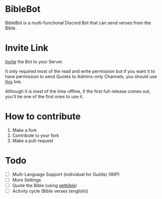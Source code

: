 # BibleBot
BibleBot is a multi-functional Discord Bot that can send verses from the Bible.

# Invite Link
[Invite](https://discord.com/api/oauth2/authorize?client_id=689383347545440313&permissions=522304&scope=bot) the Bot to your Server.

It only required most of the read and write permission but if you want it to have permission to send Quotes to Admins-only Channels, you should use [this](https://discord.com/api/oauth2/authorize?client_id=689383347545440313&permissions=8&scope=bot) link.

Although it is most of the time offline, if the first full-release comes out, you'll be one of the first ones to use it.

# How to contribute
  1. Make a fork
  2. Contribute to your fork
  3. Make a pull-request
  
# Todo
- [ ] Multi-Language Support (individual for Guilds) (WIP)
- [ ] More Settings
- [ ] Quote the Bible (using [getbible](https://getbible.net/api))
- [ ] Acitvity cycle (Bible verses (english))
